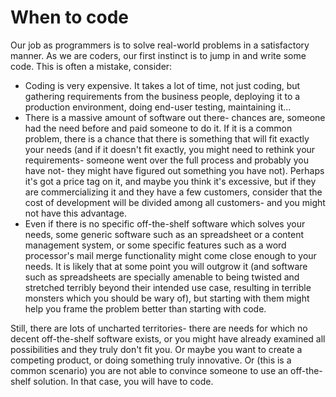 # When to code

Our job as programmers is to solve real-world problems in a satisfactory manner.
As we are coders, our first instinct is to jump in and write some code.
This is often a mistake, consider:

* Coding is very expensive.
It takes a lot of time, not just coding, but gathering requirements from the business people, deploying it to a production environment, doing end-user testing, maintaining it...
* There is a massive amount of software out there- chances are, someone had the need before and paid someone to do it.
If it is a common problem, there is a chance that there is something that will fit exactly your needs (and if it doesn't fit exactly, you might need to rethink your requirements- someone went over the full process and probably you have not- they might have figured out something you have not).
Perhaps it's got a price tag on it, and maybe you think it's excessive, but if they are commercializing it and they have a few customers, consider that the cost of development will be divided among all customers- and you might not have this advantage.
* Even if there is no specific off-the-shelf software which solves your needs, some generic software such as an spreadsheet or a content management system, or some specific features such as a word processor's mail merge functionality might come close enough to your needs.
It is likely that at some point you will outgrow it (and software such as spreadsheets are specially amenable to being twisted and stretched terribly beyond their intended use case, resulting in terrible monsters which you should be wary of), but starting with them might help you frame the problem better than starting with code.

Still, there are lots of uncharted territories- there are needs for which no decent off-the-shelf software exists, or you might have already examined all possibilities and they truly don't fit you.
Or maybe you want to create a competing product, or doing something truly innovative.
Or (this is a common scenario) you are not able to convince someone to use an off-the-shelf solution.
In that case, you will have to code.
